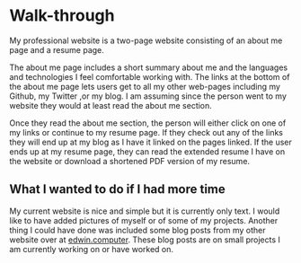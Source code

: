# Walk-through

My professional website is a two-page website consisting of an about me page and a resume page. 

The about me page includes a short summary about me and the languages and technologies I feel comfortable working with. The links at the bottom of the about me page lets users get to all my other web-pages including my Github, my Twitter ,or my blog. I am assuming since the person went to my website they would at least read the about me section. 

Once they read the about me section, the person will either click on one of my links or continue to my resume page. If they check out any of the links they will end up at my blog as I have it linked on the pages linked. If the user ends up at my resume page, they can read the extended resume I have on the website or download a shortened PDF version of my resume.

## What I wanted to do if I had more time

My current website is nice and simple but it is currently only text. I would like to have added pictures of myself or of some of my projects. Another thing I could have done was included some blog posts from my other website over at [edwin.computer](https://edwin.computer). These blog posts are on small projects I am currently working on or have worked on.